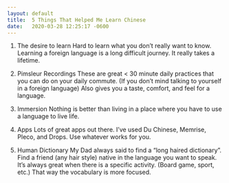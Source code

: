 ```yaml
---
layout: default
title:  5 Things That Helped Me Learn Chinese
date:   2020-03-28 12:25:17 -0600
---
```


1. The desire to learn
Hard to learn what you don’t really want to know. Learning a foreign language is a long difficult journey. It really takes a lifetime.

2. Pimsleur Recordings
These are great < 30 minute daily practices that you can do on your daily commute. (If you don’t mind talking to yourself in a foreign language) Also gives you a taste, comfort, and feel for a language.

3. Immersion
Nothing is better than living in a place where you have to use a language to live life.

4. Apps
Lots of great apps out there. I’ve used Du Chinese, Memrise, Pleco, and Drops. Use whatever works for you.

5. Human Dictionary
My Dad always said to find a “long haired dictionary”. Find a friend (any hair style) native in the language you want to speak. It’s always great when there is a specific activity. (Board game, sport, etc.)  That way the vocabulary is more focused.
